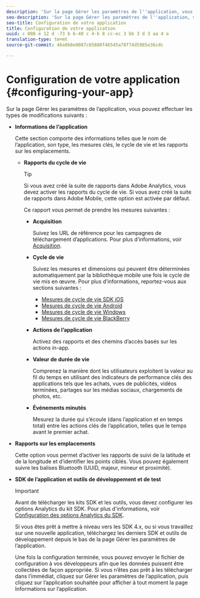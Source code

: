 ```yaml
---
description: 'Sur la page Gérer les paramètres de l''application, vous pouvez effectuer les types de modifications suivants '
seo-description: 'Sur la page Gérer les paramètres de l''application, vous pouvez effectuer les types de modifications suivants '
seo-title: Configuration de votre application
title: Configuration de votre application
uuid: c 088 e 12 d -73 b 6-40 c 4-b 8 cc-ec 3 bb 3 d 3 aa 4 a
translation-type: tm+mt
source-git-commit: 46a0b8e0087c65880f46545a78f74d5985e36cdc

---
```



# Configuration de votre application {#configuring-your-app}

Sur la page Gérer les paramètres de l’application, vous pouvez effectuer les types de modifications suivants :

* **Informations de l’application**

   Cette section comporte des informations telles que le nom de l’application, son type, les mesures clés, le cycle de vie et les rapports sur les emplacements.

   * **Rapports du cycle de vie**

      >[!TIP]
      >
      >Si vous avez créé la suite de rapports dans Adobe Analytics, vous devez activer les rapports du cycle de vie. Si vous avez créé la suite de rapports dans Adobe Mobile, cette option est activée par défaut.

      Ce rapport vous permet de prendre les mesures suivantes :

      * **Acquisition**

         Suivez les URL de référence pour les campagnes de téléchargement d’applications. Pour plus d’informations, voir [Acquisition](/help/using/acquisition-main/acquisition-main.md).

      * **Cycle de vie**

         Suivez les mesures et dimensions qui peuvent être déterminées automatiquement par la bibliothèque mobile une fois le cycle de vie mis en œuvre. Pour plus d’informations, reportez-vous aux sections suivantes :

         * [Mesures de cycle de vie SDK iOS](/help/ios/metrics.md)
         * [Mesures de cycle de vie Android](/help/android/metrics.md)
         * [Mesures de cycle de vie Windows](/help/universal-windows/metrics.md)
         * [Mesures de cycle de vie BlackBerry](/help/blackberry/metrics.md)
      * **Actions de l’application**

         Activez des rapports et des chemins d’accès basés sur les actions in-app.

      * **Valeur de durée de vie**

         Comprenez la manière dont les utilisateurs exploitent la valeur au fil du temps en utilisant des indicateurs de performance clés des applications tels que les achats, vues de publicités, vidéos terminées, partages sur les médias sociaux, chargements de photos, etc.

      * **Événements minutés**

         Mesurez la durée qui s’écoule (dans l’application et en temps total) entre les actions clés de l’application, telles que le temps avant le premier achat.


* **Rapports sur les emplacements**

   Cette option vous permet d’activer les rapports de suivi de la latitude et de la longitude et d’identifier les points ciblés. Vous pouvez également suivre les balises Bluetooth (UUID, majeur, mineur et proximité).

* **SDK de l’application et outils de développement et de test**

   >[!IMPORTANT]
   >
   >Avant de télécharger les kits SDK et les outils, vous devez configurer les options Analytics du kit SDK. Pour plus d'informations, voir [Configuration des options Analytics du SDK](/help/using/c-manage-app-settings/c-mob-confg-app/t-config-analytics/t-config-analytics.md).

   Si vous êtes prêt à mettre à niveau vers les SDK 4.x, ou si vous travaillez sur une nouvelle application, téléchargez les derniers SDK et outils de développement depuis le bas de la page Gérer les paramètres de l’application.

   Une fois la configuration terminée, vous pouvez envoyer le fichier de configuration à vos développeurs afin que les données puissent être collectées de façon appropriée. Si vous n’êtes pas prêt à les télécharger dans l’immédiat, cliquez sur Gérer les paramètres de l’application, puis cliquez sur l’application souhaitée pour afficher à tout moment la page Informations sur l’application.
